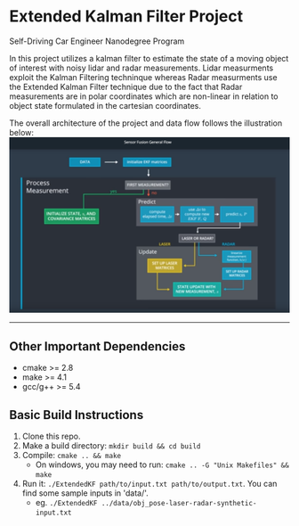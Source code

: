 # Extended Kalman Filter Project
Self-Driving Car Engineer Nanodegree Program


[//]: # (Image References)

[image1]: ./images/Radar_Lidar_SensorFusion_EKF.PNG "SensorFusionArch"


In this project utilizes a kalman filter to estimate the state of a moving object of interest with noisy lidar and radar measurements.
Lidar measurments exploit the Kalman Filtering techninque whereas Radar measurments use the Extended Kalman Filter technique due to the fact that Radar measurements are in polar coordinates which are non-linear in relation to object state formulated in the cartesian coordinates.

The overall architecture of the project and data flow follows the illustration below:
 ![alt text][image1]

---

## Other Important Dependencies

* cmake >= 2.8
* make >= 4.1
* gcc/g++ >= 5.4

## Basic Build Instructions

1. Clone this repo.
2. Make a build directory: `mkdir build && cd build`
3. Compile: `cmake .. && make`
   * On windows, you may need to run: `cmake .. -G "Unix Makefiles" && make`
4. Run it: `./ExtendedKF path/to/input.txt path/to/output.txt`. You can find
   some sample inputs in 'data/'.
    - eg. `./ExtendedKF ../data/obj_pose-laser-radar-synthetic-input.txt`

